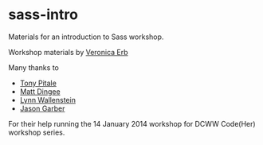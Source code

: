 sass-intro
==========

Materials for an introduction to Sass workshop.

Workshop materials by [Veronica Erb](https://github.com/veronicaerb)

Many thanks to

* [Tony Pitale](https://github.com/tpitale)
* [Matt Dingee](https://github.com/humancompanion)
* [Lynn Wallenstein](https://github.com/lynnwallenstein/)
* [Jason Garber](https://github.com/jgarber623/)

For their help running the 14 January 2014 workshop for DCWW Code(Her) workshop series.